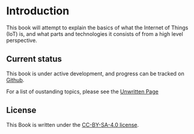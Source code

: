 # Introduction

This book will attempt to explain the basics of what the Internet of Things (IoT) is, and what parts and technologies it consists of from a high level perspective.

## Current status

This book is under active development, and progress can be tracked on [Github](https://github.com/jamesmunns/iot_first_principles).

For a list of oustanding topics, please see the [Unwritten Page](./unwritten.html)

## License

This Book is written under the [CC-BY-SA-4.0 license](https://creativecommons.org/licenses/by-sa/4.0/).
